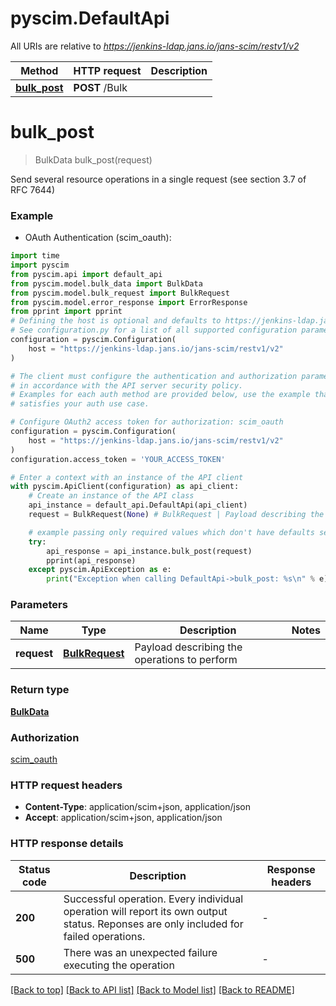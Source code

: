 # pyscim.DefaultApi

All URIs are relative to *https://jenkins-ldap.jans.io/jans-scim/restv1/v2*

Method | HTTP request | Description
------------- | ------------- | -------------
[**bulk_post**](DefaultApi.md#bulk_post) | **POST** /Bulk | 


# **bulk_post**
> BulkData bulk_post(request)



Send several resource operations in a single request (see section 3.7 of RFC 7644)

### Example

* OAuth Authentication (scim_oauth):

```python
import time
import pyscim
from pyscim.api import default_api
from pyscim.model.bulk_data import BulkData
from pyscim.model.bulk_request import BulkRequest
from pyscim.model.error_response import ErrorResponse
from pprint import pprint
# Defining the host is optional and defaults to https://jenkins-ldap.jans.io/jans-scim/restv1/v2
# See configuration.py for a list of all supported configuration parameters.
configuration = pyscim.Configuration(
    host = "https://jenkins-ldap.jans.io/jans-scim/restv1/v2"
)

# The client must configure the authentication and authorization parameters
# in accordance with the API server security policy.
# Examples for each auth method are provided below, use the example that
# satisfies your auth use case.

# Configure OAuth2 access token for authorization: scim_oauth
configuration = pyscim.Configuration(
    host = "https://jenkins-ldap.jans.io/jans-scim/restv1/v2"
)
configuration.access_token = 'YOUR_ACCESS_TOKEN'

# Enter a context with an instance of the API client
with pyscim.ApiClient(configuration) as api_client:
    # Create an instance of the API class
    api_instance = default_api.DefaultApi(api_client)
    request = BulkRequest(None) # BulkRequest | Payload describing the operations to perform

    # example passing only required values which don't have defaults set
    try:
        api_response = api_instance.bulk_post(request)
        pprint(api_response)
    except pyscim.ApiException as e:
        print("Exception when calling DefaultApi->bulk_post: %s\n" % e)
```


### Parameters

Name | Type | Description  | Notes
------------- | ------------- | ------------- | -------------
 **request** | [**BulkRequest**](BulkRequest.md)| Payload describing the operations to perform |

### Return type

[**BulkData**](BulkData.md)

### Authorization

[scim_oauth](../README.md#scim_oauth)

### HTTP request headers

 - **Content-Type**: application/scim+json, application/json
 - **Accept**: application/scim+json, application/json


### HTTP response details

| Status code | Description | Response headers |
|-------------|-------------|------------------|
**200** | Successful operation. Every individual operation will report its own output status. Reponses are only included for failed operations.  |  -  |
**500** | There was an unexpected failure executing the operation |  -  |

[[Back to top]](#) [[Back to API list]](../README.md#documentation-for-api-endpoints) [[Back to Model list]](../README.md#documentation-for-models) [[Back to README]](../README.md)

